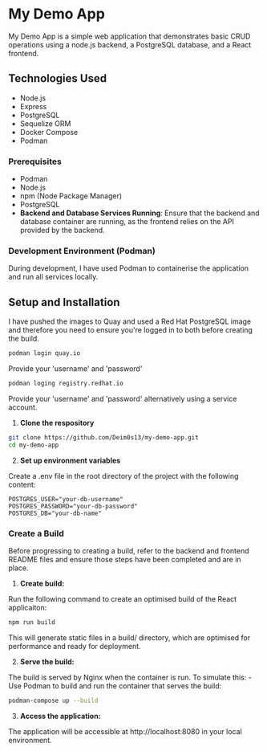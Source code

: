 # My Demo App

My Demo App is a simple web application that demonstrates basic CRUD operations using a node.js backend, a PostgreSQL database, and a React frontend.

## Technologies Used

- Node.js
- Express
- PostgreSQL
- Sequelize ORM
- Docker Compose
- Podman

### Prerequisites

- Podman
- Node.js
- npm (Node Package Manager)
- PostgreSQL
- **Backend and Database Services Running**: Ensure that the backend and database container are running, as the frontend relies on the API provided by the backend.

### Development Environment (Podman)

During development, I have used Podman to containerise the application and run all services locally.

## Setup and Installation

I have pushed the images to Quay and used a Red Hat PostgreSQL image and therefore you need to ensure you're logged in to both before creating the build.

```bash
podman login quay.io
```

Provide your 'username' and 'password'

```bash
podman loging registry.redhat.io
```

Provide your 'username' and 'password' alternatively using a service account.

1. **Clone the respository**

```bash
git clone https://github.com/Deim0s13/my-demo-app.git
cd my-demo-app
```

2. **Set up environment variables**

Create a .env file in the root directory of the project with the following content:

```env
POSTGRES_USER="your-db-username"
POSTGRES_PASSWORD="your-db-password"
POSTGRES_DB="your-db-name"
```

### Create a Build

Before progressing to creating a build, refer to the backend and frontend README files and ensure those steps have been completed and are in place.

1. **Create build:**

Run the following command to create an optimised build of the React applicaiton:

```bash
npm run build
```

This will generate static files in a build/ directory, which are optimised for performance and ready for deployment.

2. **Serve the build:**

The build is served by Nginx when the container is run. To simulate this:
    - Use Podman to build and run the container that serves the build:

```bash
podman-compose up --build
```

3. **Access the application:**

The application will be accessible at http://localhost:8080 in your local environment.
